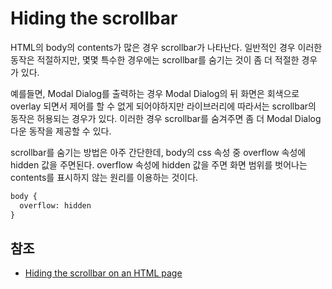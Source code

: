 # Hiding the scrollbar

HTML의 body의 contents가 많은 경우 scrollbar가 나타난다. 일반적인 경우 이러한 동작은 적절하지만, 몇몇 특수한 경우에는 scrollbar를 숨기는 것이 좀 더 적절한 경우가 있다.

예를들면, Modal Dialog를 출력하는 경우 Modal Dialog의 뒤 화면은 회색으로 overlay 되면서 제어를 할 수 없게 되어야하지만 라이브러리에 따라서는 scrollbar의 동작은 허용되는 경우가 있다. 이러한 경우 scrollbar를 숨겨주면 좀 더 Modal Dialog다운 동작을 제공할 수 있다.

scrollbar를 숨기는 방법은 아주 간단한데, body의 css 속성 중 overflow 속성에 hidden 값을 주면된다. overflow 속성에 hidden 값을 주면 화면 범위를 벗어나는 contents를 표시하지 않는 원리를 이용하는 것이다.

```html
body {
  overflow: hidden
}
```

## 참조

* [Hiding the scrollbar on an HTML page](https://stackoverflow.com/questions/3296644/hiding-the-scrollbar-on-an-html-page)
